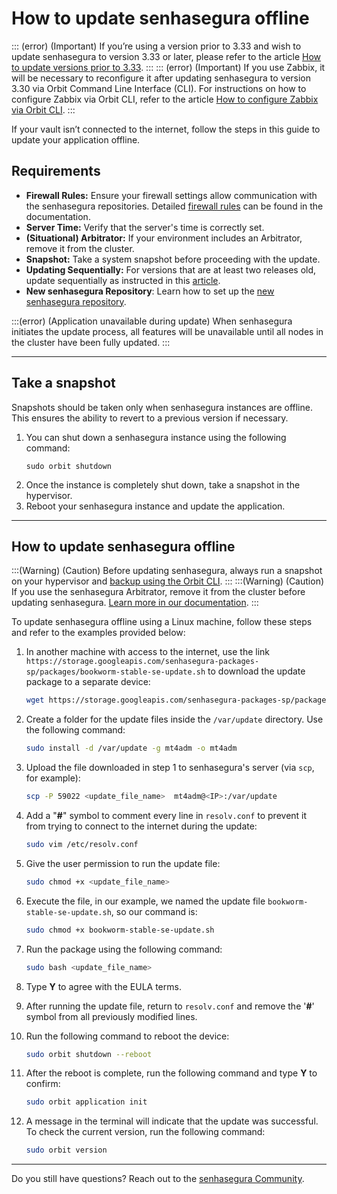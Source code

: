 # How to update senhasegura offline

::: (error) (Important)
If you’re using a version prior to 3.33 and wish to update senhasegura to version 3.33 or later, please refer to the article [How to update versions prior to 3.33](/v3-33/docs/how-to-update-senhasegura-in-stages).
:::
::: (error) (Important)
If you use Zabbix, it will be necessary to reconfigure it after updating senhasegura to version 3.30 via Orbit Command Line Interface (CLI). For instructions on how to configure Zabbix via Orbit CLI, refer to the article [How to configure Zabbix via Orbit CLI](/v3-33/docs/orbit-cli-how-to-configure-zabbix-via-orbit-cli).
:::

If your vault isn’t connected to the internet, follow the steps in this guide to update your application offline.

## Requirements

* **Firewall Rules:** Ensure your firewall settings allow communication with the senhasegura repositories. Detailed [firewall rules](/v3-33/docs/installation-firewall-rules) can be found in the documentation.
* **Server Time:** Verify that the server's time is correctly set.
* **(Situational) Arbitrator:** If your environment includes an Arbitrator, remove it from the cluster.
* **Snapshot:** Take a system snapshot before proceeding with the update.
* **Updating Sequentially:** For versions that are at least two releases old, update sequentially as instructed in this [article](/v3-33/docs/how-to-update-senhasegura-in-stages).
* **New senhasegura Repository**: Learn how to set up the [new senhasegura repository](/v3-33/docs/installation-how-to-change-senhasegura-to-use-the-new-repository).

:::(error) (Application unavailable during update)
When senhasegura initiates the update process, all features will be unavailable until all nodes in the cluster have been fully updated.
:::

* * *

## Take a snapshot

Snapshots should be taken only when senhasegura instances are offline. This ensures the ability to revert to a previous version if necessary.

1. You can shut down a senhasegura instance using the following command:
    ```Shell
    sudo orbit shutdown
    ```
2. Once the instance is completely shut down, take a snapshot in the hypervisor. 
3. Reboot your senhasegura instance and update the application.

* * *

## How to update senhasegura offline 
:::(Warning) (Caution)
Before updating senhasegura, always run a snapshot on your hypervisor and [backup using the Orbit CLI](/v3-33/docs/orbit-cli-how-to-configure-backup).
:::
:::(Warning) (Caution)
If you use the senhasegura Arbitrator, remove it from the cluster before updating senhasegura. [Learn more in our documentation](/v3-33/docs/arbitrator-remove-arbitrator).
:::

To update senhasegura offline using a Linux machine, follow these steps and refer to the examples provided below:

1. In another machine with access to the internet, use the link `https://storage.googleapis.com/senhasegura-packages-sp/packages/bookworm-stable-se-update.sh` to download the update package to a separate device:
    ```bash
    wget https://storage.googleapis.com/senhasegura-packages-sp/packages/bookworm-stable-se-update.sh
    ```
2. Create a folder for the update files inside the `/var/update` directory.  Use the following command:
    ```bash
    sudo install -d /var/update -g mt4adm -o mt4adm
    ```
3. Upload the file downloaded in step 1 to senhasegura's server (via `scp`, for example):
    ```bash
    scp -P 59022 <update_file_name>  mt4adm@<IP>:/var/update
    ```
4. Add a "**#**" symbol to comment every line in `resolv.conf` to prevent it from trying to connect to the internet during the update:
    ```bash
    sudo vim /etc/resolv.conf
    ```
5. Give the user permission to run the update file:
    ```bash
    sudo chmod +x <update_file_name>
    ```
6. Execute the file, in our example, we named the update file `bookworm-stable-se-update.sh`, so our command is:
    ```bash
    sudo chmod +x bookworm-stable-se-update.sh
    ```
7. Run the package using the following command:
    ```bash
    sudo bash <update_file_name>
    ```
8. Type **Y** to agree with the EULA terms.

9. After running the update file, return to `resolv.conf` and remove the '**#**' symbol from all previously modified lines.

10. Run the following command to reboot the device:
    ```bash
    sudo orbit shutdown --reboot
    ```
11. After the reboot is complete, run the following command and type **Y** to confirm:
    ```bash
    sudo orbit application init
    ```
12. A message in the terminal will indicate that the update was successful. To check the current version, run the following command:
    ```bash
    sudo orbit version
    ```

* * *

Do you still have questions? Reach out to the [senhasegura Community](https://community.senhasegura.io/).